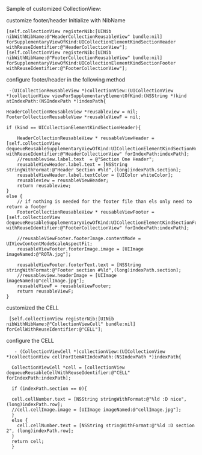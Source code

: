 Sample of customized CollectionView: 

customize footer/header
  Initialize with NibName

    [self.collectionView registerNib:[UINib nibWithNibName:@"HeaderCollectionReusableView" bundle:nil] forSupplementaryViewOfKind:UICollectionElementKindSectionHeader  withReuseIdentifier:@"HeaderCollectionView"];
    [self.collectionView registerNib:[UINib nibWithNibName:@"FooterCollectionReusableView" bundle:nil] forSupplementaryViewOfKind:UICollectionElementKindSectionFooter withReuseIdentifier:@"FooterCollectionView"];


 configure footer/header in the following method
 
     -(UICollectionReusableView *)collectionView:(UICollectionView *)collectionView viewForSupplementaryElementOfKind:(NSString *)kind atIndexPath:(NSIndexPath *)indexPath{
    
    HeaderCollectionReusableView *reusableview = nil;
    FooterCollectionReusableView *reusableViewF = nil;

    if (kind == UICollectionElementKindSectionHeader){
        
        HeaderCollectionReusableView * reusableViewHeader = [self.collectionView dequeueReusableSupplementaryViewOfKind:UICollectionElementKindSectionHeader withReuseIdentifier:@"HeaderCollectionView" forIndexPath:indexPath];
        //reusableview.label.text  = @"Section One Header";
        reusableViewHeader.label.text = [NSString stringWithFormat:@"Header Section #%ld",(long)indexPath.section];
        reusableViewHeader.label.textColor = [UIColor whiteColor];
        reusableview = reusableViewHeader;
        return reusableview;
    }
    else {
        // if nothing is needed for the footer file than els only need to return a footer
        FooterCollectionReusableView * reusableViewFooter = [self.collectionView dequeueReusableSupplementaryViewOfKind:UICollectionElementKindSectionFooter withReuseIdentifier:@"FooterCollectionView" forIndexPath:indexPath];
        
        //reusableViewFooter.footerImage.contentMode = UIViewContentModeScaleAspectFit;
        reusableViewFooter.footerImage.image = [UIImage imageNamed:@"ROTA.jpg"];

        reusableViewFooter.footerText.text = [NSString stringWithFormat:@"Footer section #%ld",(long)indexPath.section];
        //reusableview.headerImage = [UIImage imageNamed:@"cellImage.jpg"];
        reusableViewF = reusableViewFooter;
        return reusableViewF;
    }
    
    
 customized the CELL  
 
     [self.collectionView registerNib:[UINib nibWithNibName:@"CollectionViewCell" bundle:nil] forCellWithReuseIdentifier:@"CELL"];
 configure the CELL
 
       - (CollectionViewCell *)collectionView:(UICollectionView *)collectionView cellForItemAtIndexPath:(NSIndexPath *)indexPath{

      CollectionViewCell *cell = [collectionView dequeueReusableCellWithReuseIdentifier:@"CELL" forIndexPath:indexPath];
    
      if (indexPath.section == 0){

      cell.cellNumber.text = [NSString stringWithFormat:@"%ld :D nice", (long)indexPath.row];
      //cell.cellImage.image = [UIImage imageNamed:@"cellImage.jpg"];
      }
      else {
        cell.cellNumber.text = [NSString stringWithFormat:@"%ld :D section 2", (long)indexPath.row];
      }
      return cell;
      }



